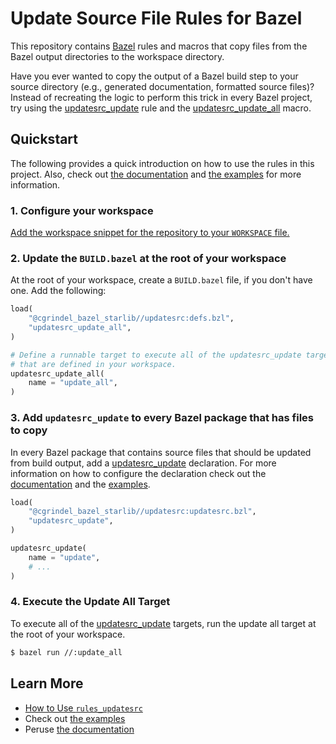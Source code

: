 # Update Source File Rules for Bazel

This repository contains [Bazel](https://bazel.build/) rules and macros that copy files from the
Bazel output directories to the workspace directory.

Have you ever wanted to copy the output of a Bazel build step to your source directory (e.g.,
generated documentation, formatted source files)? Instead of recreating the logic to perform this
trick in every Bazel project, try using the
[updatesrc_update](/doc/updatesrc/rules_and_macros_overview.md#updatesrc_update) rule and the
[updatesrc_update_all](/doc/updatesrc/rules_and_macros_overview.md#updatesrc_update_all) macro.

## Quickstart

The following provides a quick introduction on how to use the rules in this project. Also, check out
[the documentation](/doc/updatesrc/) and [the examples](/examples/updatesrc/) for more information.

### 1. Configure your workspace

[Add the workspace snippet for the repository to your `WORKSPACE` file.](/README.md#workspace-configuration)

### 2. Update the `BUILD.bazel` at the root of your workspace

At the root of your workspace, create a `BUILD.bazel` file, if you don't have one. Add the
following:

```python
load(
    "@cgrindel_bazel_starlib//updatesrc:defs.bzl",
    "updatesrc_update_all",
)

# Define a runnable target to execute all of the updatesrc_update targets
# that are defined in your workspace.
updatesrc_update_all(
    name = "update_all",
)
```

### 3. Add `updatesrc_update` to every Bazel package that has files to copy

In every Bazel package that contains source files that should be updated from build output, add a
[updatesrc_update](/doc/updatesrc/rules_and_macros_overview.md#updatesrc_update) declaration. For more
information on how to configure the declaration check out the [documentation](/doc/updatesrc/) and the
[examples](/examples/updatesrc/).

```python
load(
    "@cgrindel_bazel_starlib//updatesrc:updatesrc.bzl",
    "updatesrc_update",
)

updatesrc_update(
    name = "update",
    # ...
)
```

### 4. Execute the Update All Target

To execute all of the
[updatesrc_update](/doc/updatesrc/rules_and_macros_overview.md#updatesrc_update) targets, run the
update all target at the root of your workspace.

```sh
$ bazel run //:update_all
```

## Learn More

- [How to Use `rules_updatesrc`](/doc/updatesrc/how_to.md)
- Check out [the examples](/examples/updatesrc/)
- Peruse [the documentation](/doc/updatesrc/)
